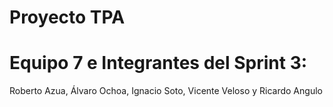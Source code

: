 # Proyecto TPA 

# Equipo 7 e Integrantes del Sprint 3:
  Roberto Azua,
  Álvaro Ochoa,
  Ignacio Soto,
  Vicente Veloso y
  Ricardo Angulo

  
